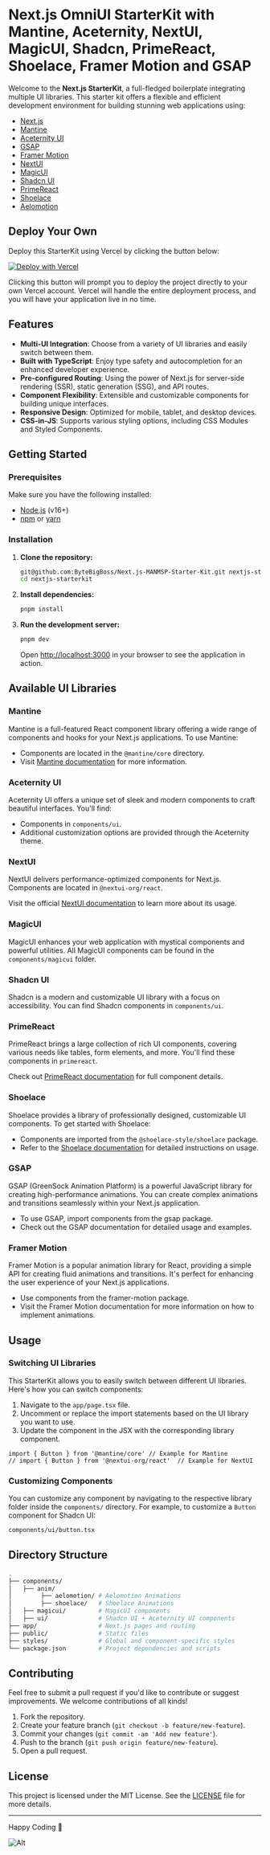 # Next.js OmniUI StarterKit with Mantine, Aceternity, NextUI, MagicUI, Shadcn, PrimeReact, Shoelace, Framer Motion and GSAP

Welcome to the **Next.js StarterKit**, a full-fledged boilerplate integrating multiple UI libraries. This starter kit offers a flexible and efficient development environment for building stunning web applications using:

- [Next.js](https://nextjs.org/)
- [Mantine](https://mantine.dev/)
- [Aceternity UI](https://ui.aceternity.com/)
- [GSAP](https://gsap.com/) 
- [Framer Motion](https://www.framer.com/motion/) 
- [NextUI](https://nextui.org/)
- [MagicUI](https://magicui.design/) 
- [Shadcn UI](https://ui.shadcn.com/) 
- [PrimeReact](https://primereact.org/)
- [Shoelace](https://shoelace.style/)
- [Aelomotion](https://aelomotion.imcrox.com/)

## Deploy Your Own

Deploy this StarterKit using Vercel by clicking the button below:

[![Deploy with Vercel](https://vercel.com/button)](https://vercel.com/new/clone?repository-url=https%3A%2F%2Fgithub.com%2FByteBigBoss%2FNext.js-MANMSP-Starter-Kit)

Clicking this button will prompt you to deploy the project directly to your own Vercel account. Vercel will handle the entire deployment process, and you will have your application live in no time.

## Features

- **Multi-UI Integration**: Choose from a variety of UI libraries and easily switch between them.
- **Built with TypeScript**: Enjoy type safety and autocompletion for an enhanced developer experience.
- **Pre-configured Routing**: Using the power of Next.js for server-side rendering (SSR), static generation (SSG), and API routes.
- **Component Flexibility**: Extensible and customizable components for building unique interfaces.
- **Responsive Design**: Optimized for mobile, tablet, and desktop devices.
- **CSS-in-JS**: Supports various styling options, including CSS Modules and Styled Components.

## Getting Started

### Prerequisites

Make sure you have the following installed:

- [Node.js](https://nodejs.org/) (v16+)
- [npm](https://www.npmjs.com/) or [yarn](https://yarnpkg.com/)

### Installation

1. **Clone the repository:**

   ```bash
   git@github.com:ByteBigBoss/Next.js-MANMSP-Starter-Kit.git nextjs-starterkit
   cd nextjs-starterkit
   ```

2. **Install dependencies:**

   ```bash
   pnpm install
   ```

3. **Run the development server:**

   ```bash
   pnpm dev
   ```

   Open [http://localhost:3000](http://localhost:3000) in your browser to see the application in action.

## Available UI Libraries

### Mantine

Mantine is a full-featured React component library offering a wide range of components and hooks for your Next.js applications. To use Mantine:

- Components are located in the `@mantine/core` directory.
- Visit [Mantine documentation](https://mantine.dev/) for more information.

### Aceternity UI

Aceternity UI offers a unique set of sleek and modern components to craft beautiful interfaces. You'll find:

- Components in `components/ui`.
- Additional customization options are provided through the Aceternity theme.

### NextUI

NextUI delivers performance-optimized components for Next.js. Components are located in `@nextui-org/react`. 

Visit the official [NextUI documentation](https://nextui.org/) to learn more about its usage.

### MagicUI

MagicUI enhances your web application with mystical components and powerful utilities. All MagicUI components can be found in the `components/magicui` folder.

### Shadcn UI

Shadcn is a modern and customizable UI library with a focus on accessibility. You can find Shadcn components in `components/ui`.

### PrimeReact

PrimeReact brings a large collection of rich UI components, covering various needs like tables, form elements, and more. You'll find these components in `primereact`.

Check out [PrimeReact documentation](https://primereact.org/) for full component details.

### Shoelace

Shoelace provides a library of professionally designed, customizable UI components. To get started with Shoelace:

- Components are imported from the `@shoelace-style/shoelace` package.
- Refer to the [Shoelace documentation](https://shoelace.style) for detailed instructions on usage.

### GSAP

GSAP (GreenSock Animation Platform) is a powerful JavaScript library for creating high-performance animations. You can create complex animations and transitions seamlessly within your Next.js application.

- To use GSAP, import components from the gsap package.
- Check out the GSAP documentation for detailed usage and examples.

### Framer Motion

Framer Motion is a popular animation library for React, providing a simple API for creating fluid animations and transitions. It's perfect for enhancing the user experience of your Next.js applications.

- Use components from the framer-motion package.
- Visit the Framer Motion documentation for more information on how to implement animations.

## Usage

### Switching UI Libraries

This StarterKit allows you to easily switch between different UI libraries. Here's how you can switch components:

1. Navigate to the `app/page.tsx` file.
2. Uncomment or replace the import statements based on the UI library you want to use.
3. Update the component in the JSX with the corresponding library component.

```tsx
import { Button } from '@mantine/core' // Example for Mantine
// import { Button } from '@nextui-org/react'  // Example for NextUI
```

### Customizing Components

You can customize any component by navigating to the respective library folder inside the `components/` directory. For example, to customize a `Button` component for Shadcn UI:

```bash
components/ui/button.tsx
```

## Directory Structure

```bash
.
├── components/
│   ├── anim/   
│        ├── aelomotion/ # Aelomotion Animations
│        ├── shoelace/   # Shoelace Animations
│   ├── magicui/         # MagicUI components
│   ├── ui/              # Shadcn UI + Aceternity UI components
├── app/                 # Next.js pages and routing
├── public/              # Static files
├── styles/              # Global and component-specific styles
└── package.json         # Project dependencies and scripts
```

## Contributing

Feel free to submit a pull request if you'd like to contribute or suggest improvements. We welcome contributions of all kinds!

1. Fork the repository.
2. Create your feature branch (`git checkout -b feature/new-feature`).
3. Commit your changes (`git commit -am 'Add new feature'`).
4. Push to the branch (`git push origin feature/new-feature`).
5. Open a pull request.

## License

This project is licensed under the MIT License. See the [LICENSE](LICENSE) file for more details.

---

Happy Coding 🚀

![Alt](https://repobeats.axiom.co/api/embed/2f95ef5baade233453a3f06f140af957429b0a35.svg "Repobeats analytics image")
